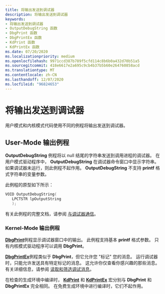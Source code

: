 ```yaml
---
title: 将输出发送到调试器
description: 将输出发送到调试器
keywords:
- 将输出发送到调试器
- OutputDebugString 函数
- DbgPrint 函数
- DbgPrintEx 函数
- KdPrint 函数
- KdPrintEx 函数
ms.date: 07/20/2020
ms.localizationpriority: medium
ms.openlocfilehash: 9971ccd387b789f5cfd114c8b6b0a432d70b51a5
ms.sourcegitcommit: 418e6617e2a695c9cb4b37b5b60e264760858acd
ms.translationtype: MT
ms.contentlocale: zh-CN
ms.lasthandoff: 12/07/2020
ms.locfileid: "96824653"
---
```

# <a name="sending-output-to-the-debugger"></a>将输出发送到调试器

用户模式和内核模式代码使用不同的例程将输出发送到调试器。

## <a name="user-mode-output-routines"></a>User-Mode 输出例程

**OutputDebugString** 例程将以 null 结尾的字符串发送到调用进程的调试器。 在用户模式驱动程序中， **OutputDebugString** 在调试器命令窗口中显示字符串。 如果调试器未运行，则此例程不起作用。 **OutputDebugString** 不支持 **printf** 格式字符串的变量参数。

此例程的原型如下所示：

```cpp
VOID OutputDebugString(
   LPCTSTR lpOutputString
   );
```

有关此例程的完整文档，请参阅 [与调试器通信](/windows/win32/debug/communicating-with-the-debugger)。

### <a name="kernel-mode-output-routines"></a>Kernel-Mode 输出例程

[**DbgPrint**](/windows-hardware/drivers/ddi/wdm/nf-wdm-dbgprint)例程显示调试器窗口中的输出。 此例程支持基本 **printf** 格式参数。 只有内核模式驱动程序可以调用 **DbgPrint**。

[**DbgPrintEx**](/windows-hardware/drivers/ddi/wdm/nf-wdm-dbgprintex)例程类似于 **DbgPrint**，但它允许您 "标记" 您的消息。 运行调试器时，只能允许发送具有特定标记的消息。 这允许你仅查看你感兴趣的那些消息。 有关详细信息，请参阅 [读取和筛选调试消息](reading-and-filtering-debugging-messages.md)。


在检查的生成环境中编译时， [**KdPrint**](/windows-hardware/drivers/ddi/wdm/nf-wdm-kdprint) 和 [**KdPrintEx**](/windows-hardware/drivers/ddi/wdm/nf-wdm-kdprintex) 宏分别与 **DbgPrint** 和 **DbgPrintEx** 完全相同。 在免费生成环境中进行编译时，它们不起作用。
